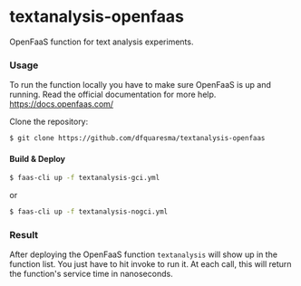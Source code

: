# textanalysis-openfaas
OpenFaaS function for text analysis experiments.

### Usage
To run the function locally you have to make sure OpenFaaS is up and running. Read the official documentation for more help. https://docs.openfaas.com/

Clone the repository:
```bash
$ git clone https://github.com/dfquaresma/textanalysis-openfaas
```

#### Build & Deploy
```bash 
$ faas-cli up -f textanalysis-gci.yml
```
or
```bash 
$ faas-cli up -f textanalysis-nogci.yml
```

### Result
After deploying the OpenFaaS function `textanalysis` will show up in the function list. You just have to hit invoke to run it. At each call, this will return the function's service time in nanoseconds.
